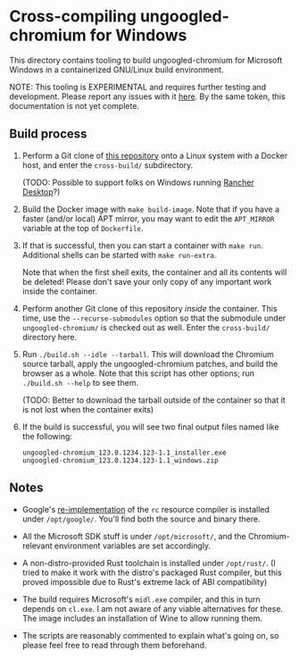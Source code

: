 # Cross-compiling ungoogled-chromium for Windows

This directory contains tooling to build ungoogled-chromium for Microsoft Windows in a containerized GNU/Linux build environment.

NOTE: This tooling is EXPERIMENTAL and requires further testing and development. Please report any issues with it [here](https://github.com/ungoogled-software/ungoogled-chromium-windows/issues/293). By the same token, this documentation is not yet complete.

## Build process

1. Perform a Git clone of [this repository](https://github.com/ungoogled-chromium/ungoogled-chromium-windows) onto a Linux system with a Docker host, and enter the `cross-build/` subdirectory.

   (TODO: Possible to support folks on Windows running [Rancher Desktop](https://rancherdesktop.io/)?)

2. Build the Docker image with `make build-image`. Note that if you have a faster (and/or local) APT mirror, you may want to edit the `APT_MIRROR` variable at the top of `Dockerfile`.

3. If that is successful, then you can start a container with `make run`. Additional shells can be started with `make run-extra`.

   Note that when the first shell exits, the container and all its contents will be deleted! Please don't save your only copy of any important work inside the container.

4. Perform another Git clone of this repository _inside_ the container. This time, use the `--recurse-submodules` option so that the submodule under `ungoogled-chromium/` is checked out as well. Enter the `cross-build/` directory here.

5. Run `./build.sh --idle --tarball`. This will download the Chromium source tarball, apply the ungoogled-chromium patches, and build the browser as a whole. Note that this script has other options; run `./build.sh --help` to see them.

   (TODO: Better to download the tarball outside of the container so that it is not lost when the container exits)

6. If the build is successful, you will see two final output files named like the following:
   ```
   ungoogled-chromium_123.0.1234.123-1.1_installer.exe
   ungoogled-chromium_123.0.1234.123-1.1_windows.zip
   ```

## Notes

* Google's [re-implementation](https://github.com/nico/hack/blob/main/res/rc.cc) of the `rc` resource compiler is installed under `/opt/google/`. You'll find both the source and binary there.

* All the Microsoft SDK stuff is under `/opt/microsoft/`, and the Chromium-relevant environment variables are set accordingly.

* A non-distro-provided Rust toolchain is installed under `/opt/rust/`. (I tried to make it work with the distro's packaged Rust compiler, but this proved impossible due to Rust's extreme lack of ABI compatibility)

* The build requires Microsoft's `midl.exe` compiler, and this in turn depends on `cl.exe`. I am not aware of any viable alternatives for these. The image includes an installation of Wine to allow running them.

* The scripts are reasonably commented to explain what's going on, so please feel free to read through them beforehand.

